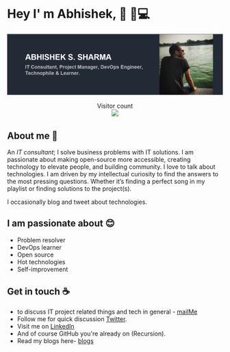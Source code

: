 # Hey I' m Abhishek, 👋 :man:💻

<img src="https://raw.githubusercontent.com/imabtiwari/imabtiwari/master/banner.png" alt="Hello world">

<p align="center"> 
  Visitor count<br>
  <img src="https://profile-counter.glitch.me/imabtiwari/count.svg" />
</p>

## About me :man:

An *IT consultant*; I solve business problems with IT solutions. I am passionate about making open-source more accessible, creating technology to elevate people, and building community. I love to talk about technologies. I am driven by my intellectual curiosity to find the answers to the most pressing questions. Whether it’s finding a perfect song in my playlist or finding solutions to the project(s).
 
I occasionally blog and tweet about technologies.


## I am passionate about :blush: 

- Problem resolver 
- DevOps learner 
- Open source
- Hot technologies 
- Self-improvement 

## Get in touch :coffee:

- to discuss IT project related things and tech in general - [mailMe](mailto:abhishek@fidelesys.com)
- Follow me for quick discussion [Twitter](https://twitter.com/imabtiwari).
- Visit me on [LinkedIn](https://www.linkedin.com/in/imabtiwari)
- And of course GitHub you're already on (Recursion).
- Read my blogs here- [blogs](https://dev.to/imabtiwari) 

<!--
**imabtiwari/imabtiwari** is a ✨ _special_ ✨ repository because its `README.md` (this file) appears on your GitHub profile.

Here are some ideas to get you started:

- 🔭 I’m currently working on ...
- 🌱 I’m currently learning ...
- 👯 I’m looking to collaborate on ...
- 🤔 I’m looking for help with ...
- 💬 Ask me about ...
- 📫 How to reach me: ...
- 😄 Pronouns: ...
- ⚡ Fun fact: ...
-->
